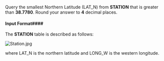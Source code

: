 Query the smallest Northern Latitude (LAT_N) from __STATION__ that is greater than __38.7780__. Round your answer to __4__ decimal places.

#### Input Format#### 

The __STATION__ table is described as follows:

![Station.jpg](https://s3.amazonaws.com/hr-challenge-images/9336/1449345840-5f0a551030-Station.jpg)

where LAT_N is the northern latitude and LONG_W is the western longitude.
